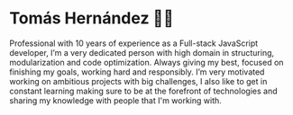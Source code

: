 # Tomás Hernández 👨‍💻

Professional with 10 years of experience as a Full-stack JavaScript developer, I’m a very dedicated person with high domain in structuring, modularization and code optimization. Always giving my best, focused on finishing my goals, working hard and responsibly. I’m very motivated working on ambitious projects with big challenges, I also like to get in constant learning making sure to be at the forefront of technologies and sharing my knowledge with people that I'm working with.
